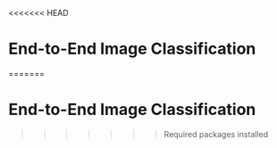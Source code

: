 <<<<<<< HEAD
# End-to-End Image Classification
=======
# End-to-End Image Classification
>>>>>>> Required packages installed
